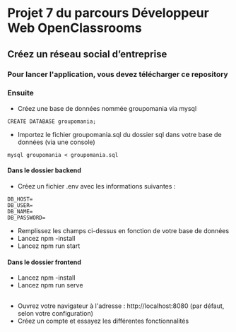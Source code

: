 # Projet 7 du parcours Développeur Web OpenClassrooms

## Créez un réseau social d’entreprise

### Pour lancer l'application, vous devez télécharger ce repository

### Ensuite 
* Créez une base de données nommée groupomania via mysql 
```
CREATE DATABASE groupomania;
```
* Importez le fichier groupomania.sql du dossier sql dans votre base de données (via une console)
```
mysql groupomania < groupomania.sql
```

#### Dans le dossier backend 
* Créez un fichier .env avec les informations suivantes : 
```
DB_HOST=
DB_USER=
DB_NAME=
DB_PASSWORD=
```
* Remplissez les champs ci-dessus en fonction de votre base de données 
* Lancez npm -install 
* Lancez npm run start

#### Dans le dossier frontend
* Lancez npm -install
* Lancez npm run serve
## 
* Ouvrez votre navigateur à l'adresse : http://localhost:8080 (par défaut, selon votre configuration)
* Créez un compte et essayez les différentes fonctionnalités

